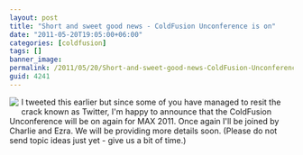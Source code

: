 ```yaml
---
layout: post
title: "Short and sweet good news - ColdFusion Unconference is on"
date: "2011-05-20T19:05:00+06:00"
categories: [coldfusion]
tags: []
banner_image: 
permalink: /2011/05/20/Short-and-sweet-good-news-ColdFusion-Unconference-is-on
guid: 4241
---
```


<img src="https://static.raymondcamden.com/images/cfjedi/Fotolia_3165893_Subscription_XXL.jpg" align="left" style="margin-right: 5px;margin-bottom:5px" /> I tweeted this earlier but since some of you have managed to resit the crack known as Twitter, I'm happy to announce that the ColdFusion Unconference will be on again for MAX 2011. Once again I'll be joined by Charlie and Ezra. We will be providing more details soon. (Please do not send topic ideas just yet - give us a bit of time.)

<br clear="left">